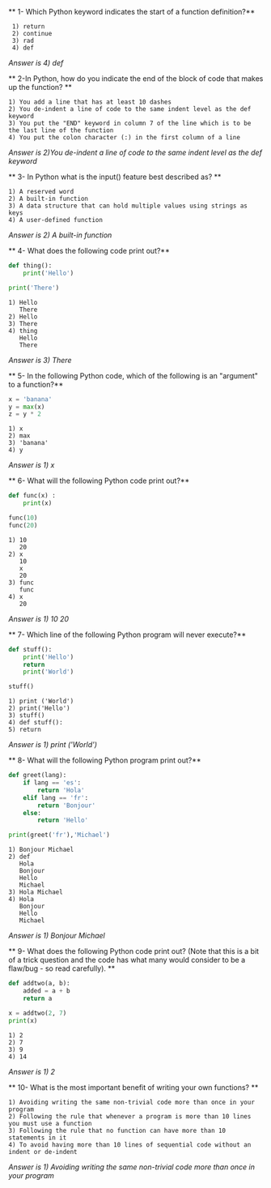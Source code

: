 ** 1- Which Python keyword indicates the start of a function definition?**

     1) return
     2) continue
     3) rad
     4) def

_Answer is 4) def_

** 2-In Python, how do you indicate the end of the block of code that makes up the function? **

    1) You add a line that has at least 10 dashes
    2) You de-indent a line of code to the same indent level as the def keyword
    3) You put the "END" keyword in column 7 of the line which is to be the last line of the function
    4) You put the colon character (:) in the first column of a line

_Answer is 2)You de-indent a line of code to the same indent level as the def keyword_

** 3- In Python what is the input() feature best described as? **

    1) A reserved word
    2) A built-in function
    3) A data structure that can hold multiple values using strings as keys
    4) A user-defined function

_Answer is 2) A built-in function_

** 4- What does the following code print out?**
```Python
def thing():
    print('Hello')

print('There')
```

    1) Hello
       There
    2) Hello
    3) There
    4) thing
       Hello
       There

_Answer is 3) There_

** 5- In the following Python code, which of the following is an "argument" to a function?**

```Python
x = 'banana'
y = max(x)
z = y * 2
```
    1) x
    2) max
    3) 'banana'
    4) y

_Answer is 1) x_

** 6- What will the following Python code print out?**
```Python
def func(x) :
    print(x)

func(10)
func(20)
```
    1) 10
       20
    2) x
       10
       x
       20
    3) func
       func
    4) x
       20

_Answer is 1) 10 20_

** 7- Which line of the following Python program will never execute?**
```Python
def stuff():
    print('Hello')
    return
    print('World')

stuff()
```
    1) print ('World')
    2) print('Hello')
    3) stuff()
    4) def stuff():
    5) return

_Answer is 1) print ('World')_

** 8- What will the following Python program print out?**
```Python
def greet(lang):
    if lang == 'es':
        return 'Hola'
    elif lang == 'fr':
        return 'Bonjour'
    else:
        return 'Hello'

print(greet('fr'),'Michael')
```
    1) Bonjour Michael
    2) def
       Hola
       Bonjour
       Hello
       Michael
    3) Hola Michael
    4) Hola
       Bonjour
       Hello
       Michael

_Answer is 1) Bonjour Michael_

** 9- What does the following Python code print out? (Note that this is a bit of a trick question and the code has what many would consider to be a flaw/bug - so read carefully). **
```Python
def addtwo(a, b):
    added = a + b
    return a

x = addtwo(2, 7)
print(x)
```
    1) 2
    2) 7
    3) 9
    4) 14

_Answer is 1) 2_

** 10- What is the most important benefit of writing your own functions? **

    1) Avoiding writing the same non-trivial code more than once in your program
    2) Following the rule that whenever a program is more than 10 lines you must use a function
    3) Following the rule that no function can have more than 10 statements in it
    4) To avoid having more than 10 lines of sequential code without an indent or de-indent

_Answer is 1) Avoiding writing the same non-trivial code more than once in your program_
